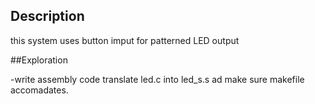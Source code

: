 ## Description
this system uses button imput for patterned LED output

##Exploration

-write assembly code
translate led.c into led_s.s ad make sure makefile accomadates.
